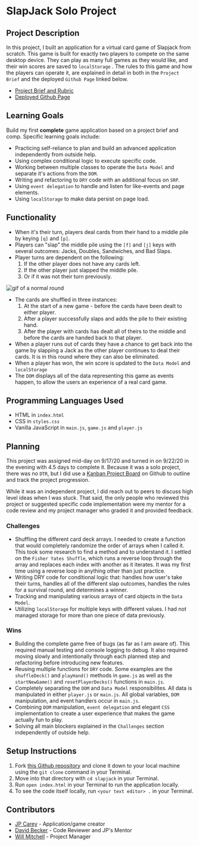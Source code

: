 # SlapJack Solo Project

## Project Description

In this project, I built an application for a virtual card game of Slapjack from scratch. This game is built for exactly two players to compete on the same desktop device. They can play as many full games as they would like, and their win scores are saved to `localStorage` . The rules to this game and how the players can operate it, are explained in detail in both in the `Project Brief` and the deployed `Github Page` linked below.

- [Project Brief and Rubric](https://frontend.turing.io/projects/module-1/slapjack.html)
- [Deployed Github Page](https://jaypeasee.github.io/slapjack/)

## Learning Goals

Build my first <b>complete</b> game application based on a project brief and comp. Specific learning goals include:

- Practicing self-reliance to plan and build an advanced application independently from outside help.
- Using complex conditional logic to execute specific code.
- Working between multiple classes to operate the `Data Model` and separate it's actions from the `DOM`.
- Writing and refactoring to `DRY` code with an additional focus on `SRP`.
- Using `event delegation` to handle and listen for like-events and page elements.
- Using `localStorage`  to make data persist on page load.

## Functionality

- When it's their turn, players deal cards from their hand to a middle pile by keying `[q]` and `[p]`.
- Players can "slap" the middle pile using the `[f]` and `[j]` keys with several outcomes: Jacks, Doubles, Sandwiches, and Bad Slaps.
- Player turns are dependent on the following:
   	1. If the other player does not have any cards left.
   	2. If the other player just slapped the middle pile.
   	3. Or if it was not their turn previously.
      
![gif of a normal round](https://media.giphy.com/media/xpdEnetLg8xyj0iQjd/giphy.gif)


- The cards are shuffled in three instances:
  1. At the start of a new game - before the cards have been dealt to either player.
  2. After a player successfully slaps and adds the pile to their existing hand.
  3. After the player with cards has dealt all of theirs to the middle and before the cards are handed back to that player.
- When a player runs out of cards they have a chance to get back into the game by slapping a Jack as the other player continues to deal their cards. It is in this round where they can also be eliminated.
- When a player has won, the win score is updated to the `Data Model` and `localStorage`
- The `DOM` displays all of the data representing this game as events happen, to allow the users an experience of a real card game.

## Programming Languages Used

- HTML in `index.html`
- CSS in `styles.css`
- Vanilla JavaScript in `main.js`, `game.js` and `player.js`

## Planning

This project was assigned mid-day on 9/17/20 and turned in on 9/22/20 in the evening with 4.5 days to complete it. Because it was a solo project, there was no `DTR`, but I did use a [Kanban Project Board](https://github.com/jaypeasee/slapjack/projects/1) on Github to outline and track the project progression.

While it was an independent project, I did reach out to peers to discuss high level ideas when I was stuck. That said, the only people who reviewed this project or suggested specific code implementation were my mentor for a code review and my project manager who graded it and provided feedback.

### Challenges

- Shuffling the different card deck arrays. I needed to create a function that would completely randomize the order of arrays when I called it. This took some research to find a method and to understand it. I settled on the `Fisher Yates Shuffle`, which runs a reverse loop through the array and replaces each index with another as it iterates. It was my first time using a reverse loop in anything other than just practice.
- Writing DRY code for conditional logic that: handles how user's take their turns, handles all of the different slap outcomes, handles the rules for a survival round, and determines a winner.
- Tracking and manipulating various arrays of card objects in the `Data Model`.
- Utilizing `localStorage` for multiple keys with different values. I had not managed storage for more than one piece of data previously.

### Wins

- Building the complete game free of bugs (as far as I am aware of). This required manual testing and console logging to debug. It also required moving slowly and intentionally through each planned step and refactoring before introducing new features.
- Reusing multiple functions for `DRY` code. Some examples are the `shuffleDeck()` and `playHand()` methods in `game.js` as well as the `startNewGame()` and `resetPlayerDecks()` functions in `main.js`.
- Completely separating the `DOM` and `Data Model` responsibilites. All data is manipulated in either `player.js` or `main.js`. All global variables, `DOM` manipulation, and event handlers occur in `main.js`.
- Combining `DOM` manipulation, `event delegation` and elegant `CSS` implementation to create a user experience that makes the game actually fun to play.
- Solving all main blockers explained in the `Challenges` section independently of outside help.

## Setup Instructions

1. Fork [this Github repository](https://github.com/jaypeasee/slapjack) and clone it down to your local machine using the `git clone` command in your Terminal.
2. Move into that directory with `cd slapjack` in your Terminal.
3. Run `open index.html` in your Terminal to run the application locally.
4. To see the code itself locally, run `<your text editor> .` in your Terminal.

## Contributors

* [JP Carey](https://github.com/jaypeasee) - Application/game creator
* [David Becker](https://github.com/davidbecker6081) - Code Reviewer and JP's Mentor
* [Will Mitchell](https://github.com/wvmitchell) - Project Manager
